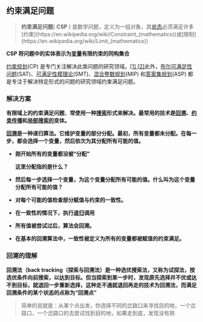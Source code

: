 ## 约束满足问题

> **约束满足问题**( **CSP** ) 是数学问题，定义为一组对象，其[状态](https://en.wikipedia.org/wiki/State_(computer_science))必须满足许多[约束](https://en.wikipedia.org/wiki/Constraint_(mathematics))或[限制](https://en.wikipedia.org/wiki/Limit_(mathematics))

**CSP 将问题中的实体表示为[变量](https://en.wikipedia.org/wiki/Variable_(mathematics))有限约束的同构集合**

[约束规划](https://en.wikipedia.org/wiki/Constraint_programming)(CP) 是专门关注解决此类问题的研究领域。[[1\] ](https://en.wikipedia.org/wiki/Constraint_satisfaction_problem#cite_note-1)[[2\]](https://en.wikipedia.org/wiki/Constraint_satisfaction_problem#cite_note-2)此外，[布尔可满足性问题](https://en.wikipedia.org/wiki/Boolean_satisfiability_problem)(SAT)、[可满足性模理论](https://en.wikipedia.org/wiki/Satisfiability_modulo_theories)(SMT)、[混合整数规划](https://en.wikipedia.org/wiki/Mixed_integer_programming)(MIP) 和[答案集规划](https://en.wikipedia.org/wiki/Answer_set_programming)(ASP) 都是专注于解决特定形式的问题的研究领域约束满足问题。

### 解决方案

**有限域上的约束满足问题**，**常使用一种[搜索](https://en.wikipedia.org/wiki/Search_algorithm)形式来解决。最常用的技术是[回溯](https://en.wikipedia.org/wiki/Backtracking)、[约束传播](https://en.wikipedia.org/wiki/Constraint_propagation)和[局部搜索的](https://en.wikipedia.org/wiki/Local_search_(optimization))变体。**

**[回溯](https://en.wikipedia.org/wiki/Backtracking)是一种递归算法。它维护变量的部分分配。最初，所有变量都未分配。在每一步，都会选择一个变量，然后依次为其分配所有可能的值。**

- **刚开始所有的变量都没被“分配”**

  **这里分配指的是什么？**

- **然后每一步选择一个变量，为这个变量分配所有可能的值。什么叫为这个变量分配所有可能的值？**
- **对每个可能的值检查部分赋值与约束的一致性。**
- **在一致性的情况下，执行[递归](https://en.wikipedia.org/wiki/Recursion)调用**
- **所有值被尝试过后，算法会回溯。**
- **在基本的回溯算法中，一致性被定义为所有的变量都被赋值的约束满足。**

### 回溯的理解

**回溯法（back tracking（探索与回溯法）是一种选优搜索法，又称为试探法，按选优条件向前搜索，以达到目标。但当探索到某一步时，发现原先选择并不优或达不到目标，就退回一步重新选择，这种走不通就退回再走的技术为回溯法，而满足回溯条件的某个状态的点称为“回溯点”**

> 简单的说就是：从某个点出发，你选择不同的岔路口来寻找目的地，一个岔路口，一个岔路口的去尝试找到目的地，如果走到底，发现没有铡

